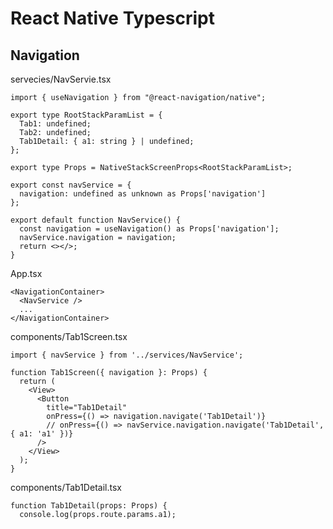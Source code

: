 # React Native Typescript
## Navigation
servecies/NavServie.tsx
```tsx
import { useNavigation } from "@react-navigation/native";

export type RootStackParamList = {
  Tab1: undefined;
  Tab2: undefined;
  Tab1Detail: { a1: string } | undefined;
};

export type Props = NativeStackScreenProps<RootStackParamList>;

export const navService = {
  navigation: undefined as unknown as Props['navigation']
};

export default function NavService() {
  const navigation = useNavigation() as Props['navigation'];
  navService.navigation = navigation;
  return <></>;
}
```

App.tsx
```tsx
<NavigationContainer>
  <NavService />
  ...
</NavigationContainer>
```

components/Tab1Screen.tsx
```tsx
import { navService } from '../services/NavService';

function Tab1Screen({ navigation }: Props) {
  return (
    <View>
      <Button
        title="Tab1Detail"
        onPress={() => navigation.navigate('Tab1Detail')}
        // onPress={() => navService.navigation.navigate('Tab1Detail', { a1: 'a1' })}
      />
    </View>
  );
}
```

components/Tab1Detail.tsx
```tsx
function Tab1Detail(props: Props) {
  console.log(props.route.params.a1);
```
